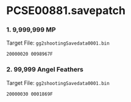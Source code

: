 # PCSE00881.savepatch

### 1. 9,999,999 MP

Target File: `gg2shootingSavedata0001.bin`

```
20000020 0098967F
```

### 2. 99,999 Angel Feathers

Target File: `gg2shootingSavedata0001.bin`

```
20000030 0001869F
```

